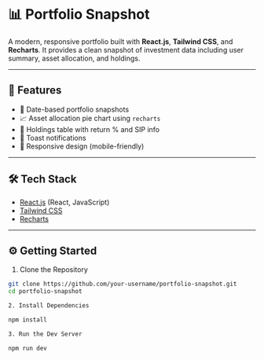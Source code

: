 # 📊 Portfolio Snapshot

A modern, responsive portfolio  built with **React.js**, **Tailwind CSS**, and **Recharts**. It provides a clean snapshot of investment data including user summary, asset allocation, and holdings.

---

## 🚀 Features

- 📅 Date-based portfolio snapshots
- 📈 Asset allocation pie chart using `recharts`
- 💼 Holdings table with return % and SIP info
- 🔔 Toast notifications
- 📱 Responsive design (mobile-friendly)

---

## 🛠 Tech Stack

- [React.js](https://vite.dev/guide/) (React, JavaScript)
- [Tailwind CSS](https://tailwindcss.com/)
- [Recharts](https://recharts.org/)

---

## ⚙️ Getting Started

1. Clone the Repository

```bash
git clone https://github.com/your-username/portfolio-snapshot.git
cd portfolio-snapshot

2. Install Dependencies

npm install

3. Run the Dev Server

npm run dev

